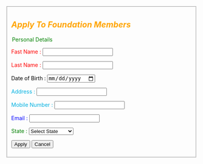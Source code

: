 <html>
<body>
<fieldset>
<font color="orange">
<h2><b><i>Apply To Foundation Members</i></b></h2><p>
<font color="green">
      <legend>Personal Details </legend>  
<p>

<font color="red">
Fast Name :
<input type ="text" name = "Fast Name">
<p>
Last Name :
<input type ="text" name = "Last Name"><p>
<font color="black">
<label >Date of Birth : <input type="date" >
<p>
    <font color="sky blue">
Address : 
<input type="text" name = "Address "><p>
<font cololr="yellow">
Mobile Number :
<input type ="number " name = "mobilenumber"><p>
<font Color="blue">
Email :
<input type="Email" name="email"><p>
<font color="green">
 State :
<select State ="State">
<option>Select State</option >
<option >Abia State  </option >.   
<option >Osun State </option >.      
<option >Lagos State </option >
<option >Katsina State</option>
<option >Nasarawa State</option >
<p>
<input type = "submit" value  ="Apply" name ="Save">
<input type = "reset" value = "Cancel" name ="clear ">
</body>
</html>
